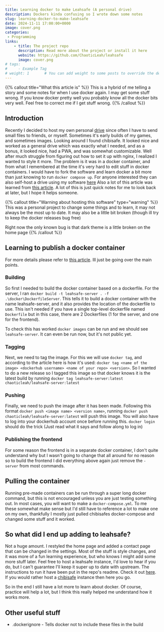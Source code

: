 ```yaml
---
title: Learning docker to make Leahsafe (A personal drive)
description: Dockers kinda confusing so I wrote down some notes
slug: learning-docker-to-make-leahsafe
date: 2024-11-11 17:00:00+0000
image: cover.png
categories:
 - Programming
links:
    - title: The project repo
      description: Read more about the project or install it here
      website: https://github.com/ChaoticLeah/leahsafe
      image: cover.png
# tags:
#     - Example Tag
# weight: 1       # You can add weight to some posts to override the default sorting (date descending)
---
```


{{% callout title="What this article is" %}}
This is a hybrid of me telling a story and some notes for when I use docker again. I may get some stuff wrong. If you know docker pretty well you probably know all the docker bits very well. Feel free to correct me if I get stuff wrong.
{{% /callout %}}

## Introduction

Recently I decided to host my own personal [drive](https://drive.leahdevs.xyz/) since often I have to send small files to friends, or myself. Sometimes it's early builds of my games, and sometimes images. Looking around I found chibisafe. It looked nice and worked as a general drive which was exactly what I needed, and as a bonus, it looked nice, had a PWA, and was somewhat customizable. Well after much struggle from figuring out how to set it up with nginx, I realized I wanted to style it more. The problem is it was in a docker container, and from what I remembered at the time it's very hard to edit stuff in docker containers. I would have to fork the software and learn docker a bit more than just knowing to run `docker compose up`. For anyone interested they can also self-host a drive using my software [here](https://github.com/ChaoticLeah/leahsafe) Also a lot of this article was learned from [this article](https://medium.com/@komalminhas.96/a-step-by-step-guide-to-build-and-push-your-own-docker-images-to-dockerhub-709963d4a8bc). A lot of this is just quick notes for me to look back at later, but I hope it helps someone.

{{% callout title="Warning about hosting this software" type="warning" %}}
This was a personal project to change some things and to learn, it may not always be the most up to date. It may also be a little bit broken (though ill try to keep the docker releases bug free)

Right now the only known bug is that dark theme is a little broken on the home page
{{% /callout %}}

## Learning to publish a docker container

For more details please refer to [this article](https://medium.com/@komalminhas.96/a-step-by-step-guide-to-build-and-push-your-own-docker-images-to-dockerhub-709963d4a8bc). Ill just be going over the main points.

### Building

So first I needed to build the docker container based on a dockerfile. For the server, I ran
`docker build -t leahsafe-server . -f .\docker\DockerfileServer`. This tells it to build a docker container with the name leahsafe-server, and it also provides the location of the dockerfile to use. This isn't needed if you have a single top-level dockerfile named `Dockerfile` but in this case, there are 2 Dockerfiles (1 for the server, and one for the frontend). 

To check this has worked `docker images` can be run and we should see `leahsafe-server`. It can even be run now, but it's not public yet.

### Tagging

Next, we need to tag the image. For this we will use `docker tag`, and according to the article here is how it's used: `docker tag <name of the image> <dockerhub username> <name of your repo> <version>`. So I wanted to do a new release so I tagged this image so that docker knows it is the latest build by running `docker tag leahsafe-server:latest chaoticleah/leahsafe-server:latest`

### Pushing

Finally, we need to push the image after it has been made. Following this format `docker push <image name> <version name>`, running `docker push chaoticleah/leahsafe-server:latest` will push this image. You will also have to log into your dockerhub account once before running this. `docker login` should do the trick (Just read what it says and follow along to log in)

### Publishing the frontend

For some reason the frontend is in a separate docker container, I don't quite understand why but I wasn't going to change that all around for no reason so to build the frontend I did everything above again just remove the `-server` from most commands.

## Pulling the container

Running pre-made containers can be run through a super long docker command, but this is not encouraged unless you are just testing something out. In most cases, you will want to make a `docker-compose.yml`. To me these somewhat make sense but I'd still have to reference a lot to make one on my own, thankfully I mostly just pulled chibisafes docker-compose and changed some stuff and it worked.

## So what did I end up adding to leahsafe?

Not a huge amount. I restyled the home page and added a contact page that can be changed in the settings. Most of the stuff is style changes, and it was more of a fun learning experience, but who knows I might add some more stuff later. Feel free to host a leahsafe instance, I'd love to hear if you do, but I can't guarantee I'll keep it super up to date with upstream. The instructions to run it have been put in the repo's readme. Check it out [here](https://github.com/ChaoticLeah/leahsafe). If you would rather host a [chibisafe](https://github.com/chibisafe/chibisafe) instance then here you go.


So in the end I still have a lot more to learn about docker. Of course, practice will help a lot, but I think this really helped me understand how it works more.

## Other useful stuff
- .dockerignore - Tells docker not to include these files in the build